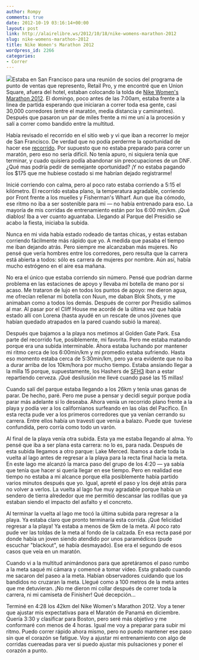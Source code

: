 ```yaml
---
author: Rompy
comments: true
date: 2012-10-19 03:16:14+00:00
layout: post
link: http://alairelibre.ws/2012/10/18/nike-womens-marathon-2012
slug: nike-womens-marathon-2012
title: Nike Women's Marathon 2012
wordpress_id: 2266
categories:
- Correr
---
```


[![](http://alairelibre.ws/wp-content/uploads/2012/10/20121012_104031-640x480.jpg)](http://alairelibre.ws/wp-content/uploads/2012/10/20121012_104031.jpg)Estaba en San Francisco para una reunión de socios del programa de punto de ventas que represento, Retail Pro, y me encontré que en Union Square, afuera del hotel, estaban colocando la tolda de [Nike Women's Marathon 2012](https://www.facebook.com/NWM26.2). El domingo, poco antes de las 7:00am, estaba frente a la linea de partida esperando que iniciaran a correr toda esa gente, casi 30,000 corredores (entre el maratón, media distancia y caminantes). Después que pasaron un par de miles frente a mi me uní a la procesión y salí a correr como bandido entre la multitud.




Había revisado el recorrido en el sitio web y vi que iban a recorrer lo mejor de San Francisco. De verdad que no podía perderme la oportunidad de hacer ese [recorrido](http://alairelibre.ws/wp-content/uploads/2012/10/NWM2012CourseMap.pdf). Por supuesto que no estaba preparado para correr un maratón, pero eso no sería difícil. No tenía apuro, ni siquiera tenía que terminar, y cuado quisiera podía abandonar sin preocupaciones de un DNF. ¿Qué mas podría pedir de semejante oportunidad? ¡Y no estaba pagando los $175 que me hubiese costado si me habrían dejado registrarme!




Inicié corriendo con calma, pero al poco rato estaba corriendo a 5:15 el kilómetro. El recorrido estaba plano, la temperatura agradable, corriendo por Front frente a los muelles y Fisherman's Wharf. Aun que iba cómodo, ese ritmo no iba a ser sostenible para mi — no había entrenado para eso. La mayoría de mis corridas de entrenamiento están por los 6:00 min/km. ¡Qué diablos! Iba a ver cuanto aguantaba. Llegando al Parque del Presidio se acabo la fiesta, iniciaba la subida.




Nunca en mi vida había estado rodeado de tantas chicas, y estas estaban corriendo fácilmente más rápido que yo. A medida que pasaba el tiempo me iban dejando atrás. Pero siempre me alcanzaban más mujeres. No pensé que vería hombres entre los corredores, pero resulta que la carrera está abierta a todos: sólo es carrera de mujeres por nombre. Aún así, había mucho estrógeno en el aire esa mañana.




No era el único que estaba corriendo sin número. Pensé que podrían darme problema en las estaciones de apoyo y llevaba mi botella de mano por si acaso. Me trataron de lujo en todos los puntos de apoyo: me dieron agua, me ofrecían rellenar mi botella con Nuun, me daban Blok Shots, y me animaban como a todos los demás. Después de correr por Presidio salimos al mar. Al pasar por el Cliff House me acordé de la última vez que había estado allí con Lorena (hasta ayudé en un rescate de unos jóvenes que habían quedado atrapados en la pared cuando subió la marea).




Después que bajamos a la playa nos metimos al Golden Gate Park. Esa parte del recorrido fue, posiblemente, mi favorita. Pero me estaba matando porque era una subida interminable. Ahora estaba luchando por mantener mi ritmo cerca de los 6:00min/km y mi promedio estaba sufriendo. Hasta eso momento estaba cerca de 5:30min/km, pero ya era evidente que no iba a durar arriba de los 10km/hora por mucho tiempo. Estaba ansiando llegar a la milla 15 porque, supuestamente, los Hashers de [SFH3](http://www.sfh3.com/) iban a estar repartiendo cerveza. ¡Qué desilusión me llevé cuando pasé las 15 millas!




Cuando salí del parque estaba llegando a los 26km y tenía unas ganas de parar. De hecho, paré. Pero me puse a pensar y decidí seguir porque podía parar más adelante si lo deseaba. Ahora venía un recorrido plano frente a la playa y podía ver a los californianos surfeando en las olas del Pacífico. En esta recta pude ver a los primeros corredores que ya venían cerrando su carrera. Entre ellos había un travesti que venía a balazo. Puede que  tuviese confundida, pero corría como todo un varón.




Al final de la playa venía otra subida. Esta ya me estaba llegando al alma. Yo pensé que iba a ser plana esta carrera: no lo es, para nada. Después de esta subida llegamos a otro parque: Lake Merced. Ibamos a darle toda la vuelta al lago antes de regresar a la playa para la recta final hacia la meta. En este lago me alcanzó la marca paso del grupo de los 4:20 — ya sabía que tenía que hacer si quería llegar en ese tiempo. Pero en realidad ese tiempo no estaba a mi alcance porque ella posiblemente había partido varios minutos después que yo. Igual, apreté el paso y los dejé atrás para no volver a verlos. La vuelta al lago fue muy agradable porque había un sendero de tierra alrededor que me permitió descansar las rodillas que ya estaban siendo el impacto del asfalto y el concreto.




Al terminar la vuelta al lago me tocó la última subida para regresar a la playa. Ya estaba claro que pronto terminaría esta corrida. ¡Qué felicidad regresar a la playa! Ya estaba a menos de 5km de la meta. Al poco rato pude ver las toldas de la meta al fondo de la calzada. En esa recta pasé por donde había un joven siendo atendido por unos paramédicos (pude escuchar "blackout", se había desmayado). Ese era el segundo de esos casos que veía en un maratón.




Cuando vi a la multitud animándonos para que apretáramos el paso rumbo a la meta saqué mi cámara y comencé a tomar vídeo. Esta grabado cuando me sacaron del paseo a la meta. Habían observadores cuidando que los bandidos no cruzaran la meta. Llegué como a 100 metros de la meta antes que me detuvieran. ¡No me dieron mi collar después de correr toda la carrera, ni mi camiseta de Finisher! Qué decepción...




Terminé en 4:28 los 42km del Nike Women's Marathon 2012. Voy a tener que ajustar mis expectativas para el Maratón de Panamá en diciembre. Quería 3:30 y clasificar para Boston, pero seré más objetivo y me conformaré con menos de 4 horas. Igual me voy a preparar para subir mi ritmo. Puedo correr rápido ahora mismo, pero no puedo mantener ese paso sin que el corazón se fatigue. Voy a ajustar mi entrenamiento con algo de corridas cuereadas para ver si puedo ajustar mis pulsaciones y poner el corazón a punto.
